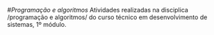 #*Programação e algoritmos*
Atividades realizadas na disciplica /programação e algoritmos/ do curso técnico em desenvolvimento de sistemas, 1º módulo.